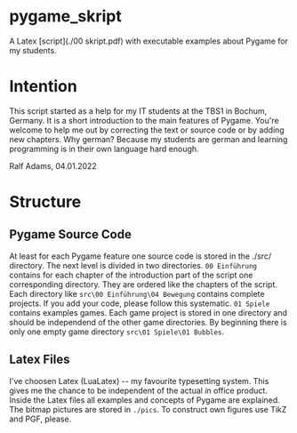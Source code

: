 # pygame_skript
A Latex [script](./00 skript.pdf) with executable examples about Pygame for my students.

# Intention
This script started as a help for my IT students at the TBS1 in Bochum, Germany. It is a short introduction to the main features of Pygame. You're welcome to help me out by correcting the text or source code or by adding new chapters. Why german? Because my students are german and learning programming is in their own language hard enough. 

Ralf Adams, 04.01.2022

# Structure
## Pygame Source Code
At least for each Pygame feature one source code is stored in the ./src/ directory. The next level is divided in two directories. `00 Einführung` contains for each chapter of the introduction part of the script one corresponding directory. They are ordered like the chapters of the script. Each directory like `src\00 Einführung\04 Bewegung` contains complete projects. If you add your code, please follow this systematic. `01 Spiele` contains examples games. Each game project is stored in one directory and should be independend of the other game directories. By beginning there is only one empty game directory `src\01 Spiele\01 Bubbles`.

## Latex Files
I've choosen Latex (LuaLatex) -- my favourite typesetting system. This gives me the chance to be independent of the actual *in* office product. Inside the Latex files all examples and concepts of Pygame are explained. The bitmap pictures are stored in `./pics`. To construct own figures use TikZ and PGF, please.

